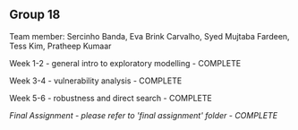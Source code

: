 ## Group 18 

Team member: Sercinho Banda, Eva Brink Carvalho, Syed Mujtaba Fardeen, Tess Kim, Pratheep Kumaar


Week 1-2 - general intro to exploratory modelling - COMPLETE

Week 3-4 - vulnerability analysis - COMPLETE

Week 5-6 - robustness and direct search - COMPLETE

*Final Assignment - please refer to 'final assignment' folder - COMPLETE*

